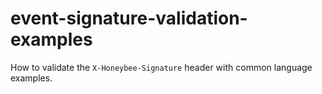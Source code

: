 # event-signature-validation-examples
How to validate the `X-Honeybee-Signature` header with common language examples.
